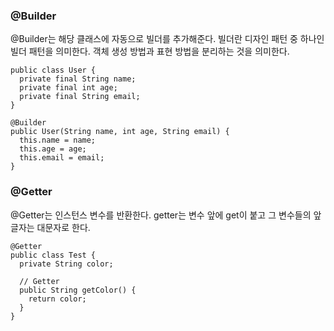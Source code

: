 ### @Builder

@Builder는 해당 클래스에 자동으로 빌더를 추가해준다. 빌더란 디자인 패턴 중 하나인 빌더 패턴을 의미한다. 객체 생성 방법과 표현 방법을 분리하는 것을 의미한다.

```
public class User {
  private final String name;
  private final int age;
  private final String email;
}

@Builder
public User(String name, int age, String email) {
  this.name = name;
  this.age = age;
  this.email = email;
}
```

### @Getter

@Getter는 인스턴스 변수를 반환한다. getter는 변수 앞에 get이 붙고 그 변수들의 앞글자는 대문자로 한다.

```
@Getter
public class Test {
  private String color;
  
  // Getter
  public String getColor() {
    return color;
  }
}
```